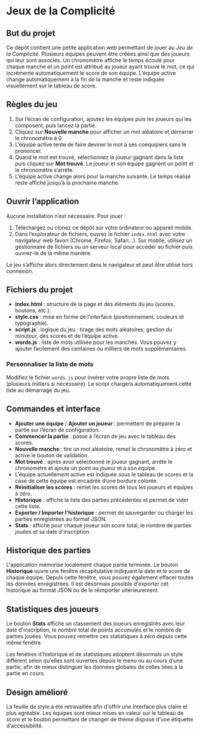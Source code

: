 # Jeux de la Complicité

## But du projet
Ce dépôt contient une petite application web permettant de jouer au *Jeu de la Complicité*. Plusieurs équipes peuvent être créées ainsi que des joueurs qui leur sont associés. Un chronomètre affiche le temps écoulé pour chaque manche et un point est attribué au joueur ayant trouvé le mot, ce qui incrémente automatiquement le score de son équipe. L’équipe active change automatiquement à la fin de la manche et reste indiquée visuellement sur le tableau de score.

## Règles du jeu
1. Sur l’écran de configuration, ajoutez les équipes puis les joueurs qui les composent, puis lancez la partie.
2. Cliquez sur **Nouvelle manche** pour afficher un mot aléatoire et démarrer le chronomètre à 0.
3. L’équipe active tente de faire deviner le mot à ses coéquipiers sans le prononcer.
4. Quand le mot est trouvé, sélectionnez le joueur gagnant dans la liste puis cliquez sur **Mot trouvé**. Le joueur et son équipe gagnent un point et le chronomètre s’arrête.
5. L’équipe active change alors pour la manche suivante. Le temps réalisé reste affiché jusqu’à la prochaine manche.

## Ouvrir l’application
Aucune installation n’est nécessaire. Pour jouer :
1. Téléchargez ou clonez ce dépôt sur votre ordinateur ou appareil mobile.
2. Dans l’explorateur de fichiers, ouvrez le fichier `index.html` avec votre navigateur web favori (Chrome, Firefox, Safari…). Sur mobile, utilisez un gestionnaire de fichiers ou un serveur local pour accéder au fichier puis ouvrez-le de la même manière.

Le jeu s’affiche alors directement dans le navigateur et peut être utilisé hors connexion.

## Fichiers du projet
- **index.html** : structure de la page et des éléments du jeu (scores, boutons, etc.).
- **style.css** : mise en forme de l’interface (positionnement, couleurs et typographie).
- **script.js** : logique du jeu : tirage des mots aléatoires, gestion du minuteur, des scores et de l’équipe active.
- **words.js** : liste de mots utilisée pour les manches. Vous pouvez y ajouter facilement des centaines ou milliers de mots supplémentaires.

### Personnaliser la liste de mots
Modifiez le fichier `words.js` pour insérer votre propre liste de mots (plusieurs milliers si nécessaire). Le script chargera automatiquement cette liste au démarrage du jeu.

## Commandes et interface
- **Ajouter une équipe** / **Ajouter un joueur** : permettent de préparer la partie sur l’écran de configuration.
- **Commencer la partie** : passe à l’écran de jeu avec le tableau des scores.
- **Nouvelle manche** : tire un mot aléatoire, remet le chronomètre à zéro et active le bouton de validation.
- **Mot trouvé** : après avoir sélectionné le joueur gagnant, arrête le chronomètre et ajoute un point au joueur et à son équipe.
- L’équipe actuellement active est indiquée sous le tableau de scores et la case de cette équipe est encadrée d’une bordure colorée.
- **Réinitialiser les scores** : remet les scores de tous les joueurs et équipes à zéro.
- **Historique** : affiche la liste des parties précédentes et permet de vider cette liste.
- **Exporter / Importer l'historique** : permet de sauvegarder ou charger les parties enregistrées au format JSON.
- **Stats** : affiche pour chaque joueur son score total, le nombre de parties jouées et sa date d'inscription.

## Historique des parties
L'application mémorise localement chaque partie terminée. Le bouton **Historique** ouvre une fenêtre récapitulative indiquant la date et le score de chaque équipe. Depuis cette fenêtre, vous pouvez également effacer toutes les données enregistrées.
Il est désormais possible d'exporter cet historique au format JSON ou de le réimporter ultérieurement.

## Statistiques des joueurs
Le bouton **Stats** affiche un classement des joueurs enregistrés avec leur date d'inscription, le nombre total de points accumulés et le nombre de parties jouées. Vous pouvez remettre ces statistiques à zéro depuis cette même fenêtre.

Les fenêtres d'historique et de statistiques adoptent désormais un style différent selon qu'elles sont ouvertes depuis le menu ou au cours d'une partie, afin de mieux distinguer les données globales de celles liées à la partie en cours.

## Design amélioré
La feuille de style a été retravaillée afin d'offrir une interface plus claire et plus agréable. Les équipes sont mieux mises en valeur sur le tableau de score et le bouton permettant de changer de thème dispose d'une étiquette d'accessibilité.
